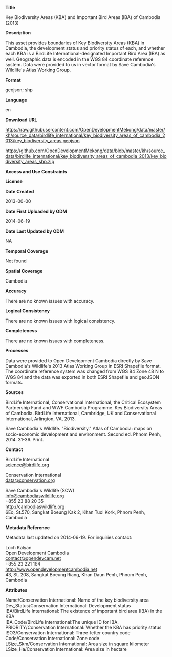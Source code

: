 **Title**

Key Biodiversity Areas (KBA) and Important Bird Areas (IBA) of Cambodia (2013)

**Description**

This asset provides boundaries of Key Biodiversity Areas (KBA) in Cambodia, the development status and priority status of each, and whether each KBA is a BirdLife International-designated Important Bird Area (IBA) as well. Geographic data is encoded in the WGS 84 coordinate reference system. Data were provided to us in vector format by Save Cambodia's Wildlife's Atlas Working Group.

**Format**

geojson; shp

**Language**

en

**Download URL**

https://raw.githubusercontent.com/OpenDevelopmentMekong/data/master/kh/source_data/birdlife_international/key_biodiversity_areas_of_cambodia_2013/key_biodiversity_areas.geojson

https://github.com/OpenDevelopmentMekong/data/blob/master/kh/source_data/birdlife_international/key_biodiversity_areas_of_cambodia_2013/key_biodiversity_areas_shp.zip

**Access and Use Constraints**



**License**



**Date Created**

2013-00-00

**Date First Uploaded by ODM**

2014-06-19

**Date Last Updated by ODM**

NA

**Temporal Coverage**

Not found

**Spatial Coverage**

Cambodia

**Accuracy**

There are no known issues with accuracy.

**Logical Consistency**

There are no known issues with logical consistency.

**Completeness**

There are no known issues with completeness.

**Processes**

Data were provided to Open Development Cambodia directly by Save Cambodia's Wildlife's 2013 Atlas Working Group in ESRI Shapefile format. The coordinate reference system was changed from WGS 84 Zone 48 N to WGS 84 and the data was exported in both ESRI Shapefile and geoJSON formats.

**Sources**

BirdLife International, Conservational International, the Critical Ecosystem Partnership Fund and WWF Cambodia Programme. Key Biodiversity Areas of Cambodia. BirdLife International, Cambridge, UK and Conservational International, Arlington, VA, 2013.

Save Cambodia's Wildlife. "Biodiversity." Atlas of Cambodia: maps on socio-economic development and environment. Second ed. Phnom Penh, 2014. 31-36. Print.

**Contact**

BirdLife International  
science@birdlife.org  

Conservation International  
data@conservation.org  
     
Save Cambodia's Wildlife (SCW)  
info@cambodiaswildlife.org  
+855 23 88 20 35  
http://cambodiaswildlife.org  
6Eo, St.570, Sangkat Boeung Kak 2, Khan Tuol Kork, Phnom Penh, Cambodia  

**Metadata Reference**

Metadata last updated on 2014-06-19. For inquiries contact:

Loch Kalyan  
Open Development Cambodia  
contact@opendevcam.net  
+855 23 221 164  
http://www.opendevelopmentcambodia.net  
43, St. 208, Sangkat Boeung Riang, Khan Daun Penh, Phnom Penh, Cambodia  

**Attributes**

Name/Conservation International: Name of the key biodiversity area  
Dev_Status/Conservation International: Development status  
IBA/BirdLife International: The existence of important bird area (IBA) in the KBA  
IBA_Code/BirdLife International:The unique ID for IBA.  
PRIORITY/Conservation International: Whether the KBA has priority status  
ISO3/Conservation International: Three-letter country code  
Code/Conservation International: Zone code  
LSize_Skm/Conservation International: Area size in square kilometer  
LSize_Ha/Conservation International: Area size in hectare  


